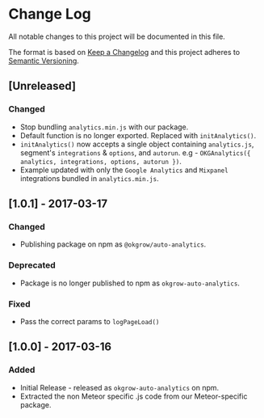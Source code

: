 # Change Log
All notable changes to this project will be documented in this file.

The format is based on [Keep a Changelog](http://keepachangelog.com/)
and this project adheres to [Semantic Versioning](http://semver.org/).

## [Unreleased]
### Changed
- Stop bundling `analytics.min.js` with our package.
- Default function is no longer exported. Replaced with `initAnalytics()`.
- `initAnalytics()` now accepts a single object containing `analytics.js`, segment's `integrations` & `options`, and `autorun`. e.g - `OKGAnalytics({ analytics, integrations, options, autorun })`.
- Example updated with only the `Google Analytics` and `Mixpanel` integrations bundled in `analytics.min.js`.

## [1.0.1] - 2017-03-17
### Changed
- Publishing package on npm as `@okgrow/auto-analytics`.

### Deprecated
- Package is no longer published to npm as `okgrow-auto-analytics`.

### Fixed
- Pass the correct params to `logPageLoad()`

## [1.0.0] - 2017-03-16
### Added
- Initial Release - released as `okgrow-auto-analytics` on npm.
- Extracted the non Meteor specific .js code from our Meteor-specific package.
